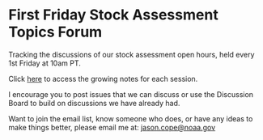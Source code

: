 # First Friday Stock Assessment Topics Forum
Tracking the discussions of our stock assessment open hours, held every 1st Friday at 10am PT.

Click [here](https://docs.google.com/document/d/1qPgJdFM_IOAANuuro5RNsFezz2gkYh94rpy2q7xs67s/edit#) to access the growing notes for each session.

I encourage you to post issues that we can discuss or use the Discussion Board to build on discussions we have already had.

Want to join the email list, know someone who does, or have any ideas to make things better, please email me at: jason.cope@noaa.gov

